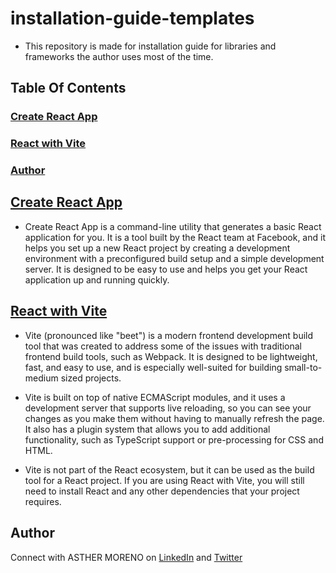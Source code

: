 # installation-guide-templates

- This repository is made for installation guide for libraries and frameworks the author uses most of the time. 

## Table Of Contents
### [Create React App](#create-react-app)
### [React with Vite](#react-with-vite)
### [Author](#author)

## [Create React App](https://github.com/AshM10/installation-guide-templates/blob/main/create-react-app.md)

- Create React App is a command-line utility that generates a basic React application for you. 
It is a tool built by the React team at Facebook, and it helps you set up a new React project by creating a development 
environment with a preconfigured build setup and a simple development server. It is designed to be easy to use and 
helps you get your React application up and running quickly.

## [React with Vite](https://github.com/AshM10/installation-guide-templates/blob/main/react-with-vite.md)

- Vite (pronounced like "beet") is a modern frontend development build tool that was created to address some of the issues with traditional frontend build tools, such as Webpack. It is designed to be lightweight, fast, and easy to use, and is especially well-suited for building small-to-medium sized projects.

- Vite is built on top of native ECMAScript modules, and it uses a development server that supports live reloading, so you can see your changes as you make them without having to manually refresh the page. It also has a plugin system that allows you to add additional functionality, such as TypeScript support or pre-processing for CSS and HTML.

- Vite is not part of the React ecosystem, but it can be used as the build tool for a React project. If you are using React with Vite, you will still need to install React and any other dependencies that your project requires.

## Author

Connect with ASTHER MORENO on [LinkedIn](https://www.linkedin.com/in/asthermoreno10/) and [Twitter](https://twitter.com/sexy_gravy)
